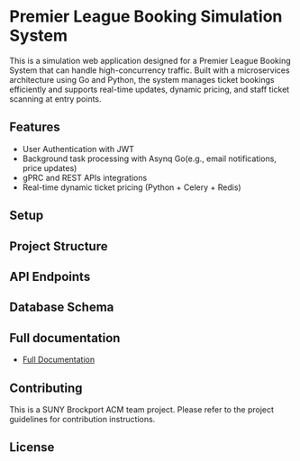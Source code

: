 # Premier League Booking Simulation System

This is a simulation web application designed for a Premier League Booking System that can handle high-concurrency traffic. Built with a microservices architecture using Go and Python, the system manages ticket bookings efficiently and supports real-time updates, dynamic pricing, and staff ticket scanning at entry points.

## Features

- User Authentication with JWT
- Background task processing with Asynq Go(e.g., email notifications, price updates)
- gPRC and REST APIs integrations
- Real-time dynamic ticket pricing (Python + Celery + Redis)


## Setup




## Project Structure


  

## API Endpoints




## Database Schema




## Full documentation

- [Full Documentation](app/doc/BACKEND_DOCUMENTATION.md)

## Contributing

This is a SUNY Brockport ACM team project. Please refer to the project guidelines for contribution instructions.

## License
